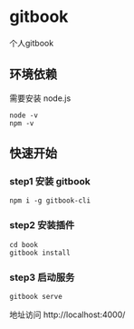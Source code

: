 # gitbook
个人gitbook

## 环境依赖

需要安装 node.js 

```shell
node -v
npm -v
```

## 快速开始

### step1 安装 gitbook

```shell
npm i -g gitbook-cli
```

### step2 安装插件

```shell
cd book
gitbook install
```

### step3 启动服务

```shell
gitbook serve
```

地址访问 http://localhost:4000/
